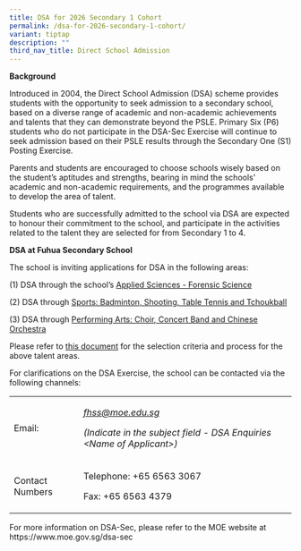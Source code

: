 ```yaml
---
title: DSA for 2026 Secondary 1 Cohort
permalink: /dsa-for-2026-secondary-1-cohort/
variant: tiptap
description: ""
third_nav_title: Direct School Admission
---
```

<p><strong>Background</strong>
</p>
<p>Introduced in 2004, the Direct School Admission (DSA) scheme provides
students with the opportunity to seek admission to a secondary school,
based on a diverse range of academic and non-academic achievements and
talents that they can demonstrate beyond the PSLE. Primary Six (P6) students
who do not participate in the DSA-Sec Exercise will continue to seek admission
based on their PSLE results through the Secondary One (S1) Posting Exercise.&nbsp;</p>
<p>Parents and students are encouraged to choose schools wisely based on
the student’s aptitudes and strengths, bearing in mind the schools’ academic
and non-academic requirements, and the programmes available to develop
the area of talent.</p>
<p>Students who are successfully admitted to the school via DSA are expected
to honour their commitment to the school, and participate in the activities
related to the talent they are selected for from Secondary 1 to 4.</p>
<p><strong>DSA at Fuhua Secondary School</strong>
</p>
<p>The school is inviting applications for DSA in the following areas:</p>
<p>(1) DSA through the school’s <a href="https://www.fuhuasec.moe.edu.sg/announcements/dsa-through-alp/" rel="noopener noreferrer nofollow" target="_blank">Applied Sciences - Forensic Science</a>
</p>
<p>(2) DSA through <a href="https://www.fuhuasec.moe.edu.sg/announcements/dsa-through-sports/" rel="noopener noreferrer nofollow" target="_blank">Sports: Badminton, Shooting, Table Tennis and Tchoukball</a>
</p>
<p>(3) DSA through <a href="https://www.fuhuasec.moe.edu.sg/announcements/dsa-through-performing-arts/" rel="noopener noreferrer nofollow" target="_blank">Performing Arts: Choir, Concert Band and Chinese Orchestra</a>
</p>
<p>Please refer to <a href="https://drive.google.com/file/d/1ulSidO_cxVp8it-HGQXfpJN1xCNypyKj/view?usp=sharing" rel="noopener noreferrer nofollow" target="_blank">this document</a> for
the selection criteria and process for the above talent areas.</p>
<p>For clarifications on the DSA Exercise, the school can be contacted via
the following channels:</p>
<table style="minWidth: 50px">
<colgroup>
<col>
<col>
</colgroup>
<tbody>
<tr>
<td rowspan="1" colspan="1">
<p>Email:</p>
</td>
<td rowspan="1" colspan="1">
<p><em><a href="mailto:fhss@moe.edu.sg" rel="noopener noreferrer nofollow" target="_blank">fhss@moe.edu.sg</a></em>
</p>
<p><em>(Indicate in the subject field - DSA Enquiries &lt;Name of Applicant&gt;)</em>
</p>
</td>
</tr>
<tr>
<td rowspan="1" colspan="1">
<p>Contact Numbers</p>
</td>
<td rowspan="1" colspan="1">
<p>Telephone: +65 6563 3067</p>
<p>Fax: +65 6563 4379</p>
</td>
</tr>
</tbody>
</table>
<p></p>
<p>For more information on DSA-Sec, please refer to the MOE website at
<a rel="noopener noreferrer nofollow" target="_blank">https://www.moe.gov.sg/dsa-sec</a>
</p>